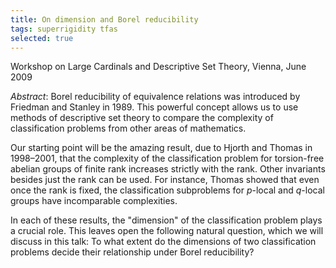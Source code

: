 ```yaml
---
title: On dimension and Borel reducibility
tags: superrigidity tfas
selected: true
---
```


Workshop on Large Cardinals and Descriptive Set Theory, Vienna, June 2009<!--more-->

*Abstract*: Borel reducibility of equivalence relations was introduced by Friedman and Stanley in 1989. This powerful concept allows us to use methods of descriptive set theory to compare the complexity of classification problems from other areas of mathematics.

Our starting point will be the amazing result, due to Hjorth and Thomas in 1998&ndash;2001, that the complexity of the classification problem for torsion-free abelian groups of finite rank increases strictly with the rank. Other invariants besides just the rank can be used. For instance, Thomas showed that even once the rank is fixed, the classification subproblems for $p$-local and $q$-local groups have incomparable complexities.

In each of these results, the "dimension" of the classification problem plays a crucial role. This leaves open the following natural question, which we will discuss in this talk: To what extent do the dimensions of two classification problems decide their relationship under Borel reducibility?
